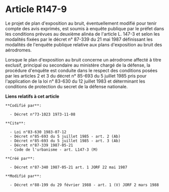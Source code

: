 # Article R147-9

Le projet de plan d'exposition au bruit, éventuellement modifié pour tenir compte des avis exprimés, est soumis à enquête
publique par le préfet dans les conditions prévues au deuxième alinéa de l'article L. 147-3 et selon les modalités fixées par
le décret n° 87-339 du 21 mai 1987 définissant les modalités de l'enquête publique relative aux plans d'exposition au bruit
des aérodromes.

Lorsque le plan d'exposition au bruit concerne un aérodrome affecté à titre exclusif, principal ou secondaire au ministère
chargé de la défense, la procédure d'enquête est conduite dans le respect des conditions posées par les articles 2 et 3 du
décret n° 85-693 du 5 juillet 1985 pris pour l'application de la loi n° 83-630 du 12 juillet 1983 et déterminant les
conditions de protection du secret de la défense nationale.

**Liens relatifs à cet article**

	**Codifié par**:

	  - Décret n°73-1023 1973-11-08

	**Cite**:

	  - Loi n°83-630 1983-07-12
	  - Décret n°85-693 du 5 juillet 1985 - art. 2 (Ab)
	  - Décret n°85-693 du 5 juillet 1985 - art. 3 (Ab)
	  - Décret n°87-339 1987-05-21
	  - Code de l'urbanisme - art. L147-3 (M)

	**Créé par**:

	  - Décret n°87-340 1987-05-21 art. 1 JORF 22 mai 1987

	**Modifié par**:

	  - Décret n°88-199 du 29 février 1988 - art. 1 (V) JORF 2 mars 1988
